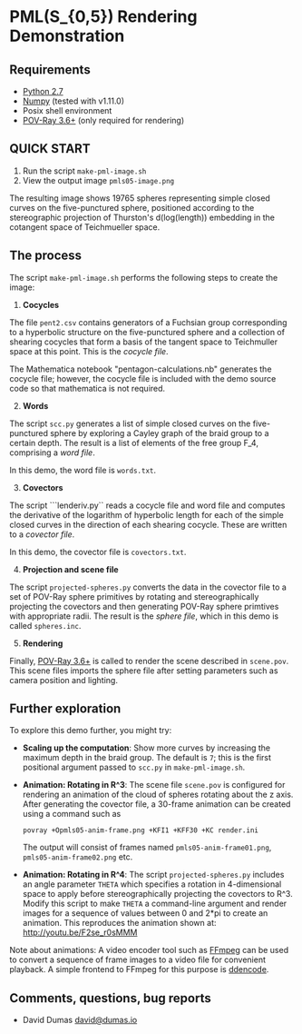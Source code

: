 # PML(S_{0,5}) Rendering Demonstration

## Requirements

* [Python 2.7](http://python.org/)
* [Numpy](http://www.numpy.org/) (tested with v1.11.0)
* Posix shell environment
* [POV-Ray 3.6+](http://www.povray.org/) (only required for rendering)

## QUICK START

1. Run the script ```make-pml-image.sh```
2. View the output image ```pmls05-image.png```

The resulting image shows 19765 spheres representing simple closed
curves on the five-punctured sphere, positioned according to the
stereographic projection of Thurston's d(log(length)) embedding in the
cotangent space of Teichmueller space.

## The process

The script ```make-pml-image.sh``` performs the following steps to create
the image:

1. __Cocycles__

The file ```pent2.csv``` contains generators of a Fuchsian group
corresponding to a hyperbolic structure on the five-punctured sphere
and a collection of shearing cocycles that form a basis of the tangent
space to Teichmuller space at this point.  This is the _cocycle file_.

The Mathematica notebook "pentagon-calculations.nb" generates the
cocycle file; however, the cocycle file is included with the demo
source code so that mathematica is not required.

2. __Words__

The script ```scc.py``` generates a list of simple closed curves on the
five-punctured sphere by exploring a Cayley graph of the braid group
to a certain depth.  The result is a list of elements of the free
group F_4, comprising a _word file_.

In this demo, the word file is ```words.txt```.

3. __Covectors__

The script ```lenderiv.py`` reads a cocycle file and word file and
computes the derivative of the logarithm of hyperbolic length for each
of the simple closed curves in the direction of each shearing cocycle.
These are written to a _covector file_.

In this demo, the covector file is ```covectors.txt```.

4. __Projection and scene file__

The script ```projected-spheres.py``` converts the data in the
covector file to a set of POV-Ray sphere primitives by rotating and
stereographically projecting the covectors and then generating POV-Ray
sphere primtives with appropriate radii.  The result is the _sphere
file_, which in this demo is called ```spheres.inc```.

5. __Rendering__

Finally, [POV-Ray 3.6+](http://www.povray.org/) is called to render
the scene described in ```scene.pov```.  This scene files imports the
sphere file after setting parameters such as camera position and
lighting.


## Further exploration

To explore this demo further, you might try:

* __Scaling up the computation__: Show more curves by increasing the
  maximum depth in the braid group.  The default is ```7```; this is
  the first positional argument passed to ```scc.py``` in
  ```make-pml-image.sh```.

* __Animation: Rotating in R^3__: The scene file ```scene.pov``` is configured for
  rendering an animation of the cloud of spheres rotating about the z
  axis.  After generating the covector file, a 30-frame animation can
  be created using a command such as

      povray +Opmls05-anim-frame.png +KFI1 +KFF30 +KC render.ini
    
  The output will consist of frames named
  ```pmls05-anim-frame01.png```, ```pmls05-anim-frame02.png``` etc.

* __Animation: Rotating in R^4__: The script ```projected-spheres.py``` includes
  an angle parameter ```THETA``` which specifies a rotation in
  4-dimensional space to apply before stereographically projecting the
  covectors to R^3.  Modify this script to make ```THETA``` a
  command-line argument and render images for a sequence of values
  between 0 and 2*pi to create an animation.  This reproduces the
  animation shown at: http://youtu.be/F2se_r0sMMM

Note about animations:  A video encoder tool such as [FFmpeg](https://ffmpeg.org) can be used
to convert a sequence of frame images to a video file for convenient
playback.  A simple frontend to FFmpeg for this purpose is
[ddencode](https://github.com/daviddumas/ddencode).

## Comments, questions, bug reports

* David Dumas <david@dumas.io>
